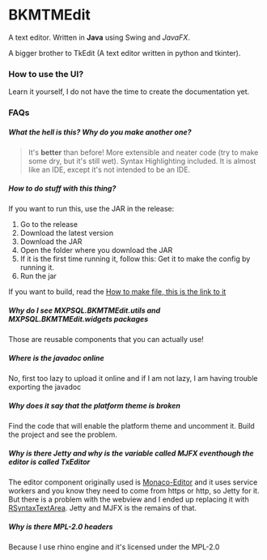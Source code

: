 # BKMTMEdit

A text editor. Written in **Java** using Swing and *JavaFX*.

A bigger brother to TkEdit (A text editor written in python and tkinter).

### How to use the UI?

Learn it yourself, I do not have the time to create the documentation yet.

### FAQs

##### What the hell is this? Why do you make another one?

> It's **better** than before! More extensible and neater code (try to make some dry, but it's still wet). Syntax Highlighting included. It is almost like an IDE, except it's not intended to be an IDE.

##### How to do stuff with this thing?

If you want to run this, use the JAR in the release:

1. Go to the release
2. Download the latest version
3. Download the JAR
4. Open the folder where you download the JAR
5. If it is the first time running it, follow this: Get it to make the config by running it.
7. Run the jar

If you want to build, read the [How to make file, this is the link to it](appdocs/how2make.txt)


##### Why do I see MXPSQL.BKMTMEdit.utils and MXPSQL.BKMTMEdit.widgets packages

Those are reusable components that you can actually use!

##### Where is the javadoc online

No, first too lazy to upload it online and if I am not lazy, I am having trouble exporting the javadoc

##### Why does it say that the platform theme is broken

Find the code that will enable the platform theme and uncomment it. Build the project and see the problem.

##### Why is there Jetty and why is the variable called MJFX eventhough the editor is called TxEditor

The editor component originally used is [Monaco-Editor](https://github.com/microsoft/monaco-editor "The editor that powers VS-Code (Visual Studio)") and it uses service workers and you know they need to come from https or http, so Jetty for it. But there is a problem with the webview and I ended up replacing it with [RSyntaxTextArea](https://github.com/bobbylight/RSyntaxTextArea "Nice component btw"). Jetty and MJFX is the remains of that.

##### Why is there MPL-2.0 headers

Because I use rhino engine and it's licensed under the MPL-2.0
